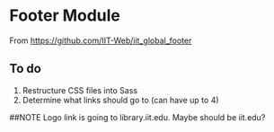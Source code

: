 # Footer Module
From https://github.com/IIT-Web/iit_global_footer


## To do
1. Restructure CSS files into Sass
2. Determine what links should go to (can have up to 4)

##NOTE
Logo link is going to library.iit.edu. Maybe should be iit.edu?


